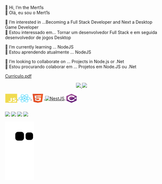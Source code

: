 👋 Hi, I’m the Mert1s <br>
👋 Olá, eu sou o Mert1s

👀 I’m interested in ...Becoming a Full Stack Developer and Next a Desktop Game Developer <br>
👀 Estou interessado em... Tornar um desenvolvedor Full Stack e em seguida desenvolvedor de jogos Desktop

🌱 I’m currently learning ... NodeJS <br>
🌱 Estou aprendendo atualmente ... NodeJS

💞️ I’m looking to collaborate on ... Projects in Node.js or .Net <br>
💞️ Estou procurando colaborar em ... Projetos em Node.JS ou .Net

[Curriculo.pdf](https://github.com/Mert1s/Mert1s/files/9701684/Curriculo.pdf)


<div align="center">
  <a href="https://github.com/Mert1s">
  <img height="180em" src="https://github-readme-stats.vercel.app/api?username=Mert1s&show_icons=true&theme=dracula&include_all_commits=true&count_private=true"/>
  <img height="180em" src="https://github-readme-stats.vercel.app/api/top-langs/?username=Mert1s&layout=compact&langs_count=7&theme=dracula"/>
</div>
  
<div style="display: inline_block"><br>
  <img align="center" alt="Js" height="30" width="40" src="https://raw.githubusercontent.com/devicons/devicon/master/icons/javascript/javascript-plain.svg">
<!--   <img align="center" alt="Rafa-Ts" height="30" width="40" src="https://raw.githubusercontent.com/devicons/devicon/master/icons/typescript/typescript-plain.svg"> -->
  <img align="center" alt="React" height="30" width="40" src="https://raw.githubusercontent.com/devicons/devicon/master/icons/react/react-original.svg">
  <img align="center" alt="HTML" height="30" width="40" src="https://raw.githubusercontent.com/devicons/devicon/master/icons/html5/html5-original.svg">
  <img align="center" alt="NestJS" height="30" width="40" src="https://cdn.jsdelivr.net/gh/devicons/devicon/icons/nestjs/nestjs-plain.svg">
<!--   <img align="center" alt="Rafa-CSS" height="30" width="40" src="https://raw.githubusercontent.com/devicons/devicon/master/icons/css3/css3-original.svg"> -->
  <img align="center" alt="Csharp" height="30" width="40" src="https://raw.githubusercontent.com/devicons/devicon/master/icons/csharp/csharp-original.svg">

</div>
  
  ##
  
    
  <div> 
  <a href="https://www.facebook.com/anderson.costa28/" target="_blank"><img src="https://img.shields.io/badge/Facebook-1877F2?style=for-the-badge&logo=facebook&logoColor=white" target="_blank"></a>  
  <a href = "mailto:andgtsc@gmail.com"><img src="https://img.shields.io/badge/-Gmail-%23333?style=for-the-badge&logo=gmail&logoColor=white" target="_blank"></a>
  <a href="https://www.linkedin.com/in/anderson-costa-7a15141b2/" target="_blank"><img src="https://img.shields.io/badge/-LinkedIn-%230077B5?style=for-the-badge&logo=linkedin&logoColor=white" target="_blank"></a>
    <a href="https://api.whatsapp.com/send?phone=5575991537567&text=Ol%C3%A1%2C%20vi%20seu%20perfil%20no%20Git%20Hub" target="_blank"><img src="https://img.shields.io/badge/WhatsApp-25D366?style=for-the-badge&logo=whatsapp&logoColor=white" target="_blank"></a> 
 
  ![Snake animation](https://github.com/rafaballerini/rafaballerini/blob/output/github-contribution-grid-snake.svg)
 
</div>

